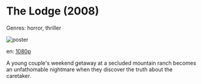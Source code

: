 # The Lodge (2008)

Genres: horror, thriller

![poster](http://image.tmdb.org/t/p/w500/osMO0o7JWtjtsu6OZEV85llxq6b.jpg)

en:
  [1080p](magnet:?xt=urn:btih:5986B0AA69B7CB8EB8399196E4F3A0634C98A299&tr=udp://glotorrents.pw:6969/announce&tr=udp://tracker.opentrackr.org:1337/announce&tr=udp://torrent.gresille.org:80/announce&tr=udp://tracker.openbittorrent.com:80&tr=udp://tracker.coppersurfer.tk:6969&tr=udp://tracker.leechers-paradise.org:6969&tr=udp://p4p.arenabg.ch:1337&tr=udp://tracker.internetwarriors.net:1337)
  


A young couple's weekend getaway at a secluded mountain ranch becomes an unfathomable nightmare when they discover the truth about the caretaker.